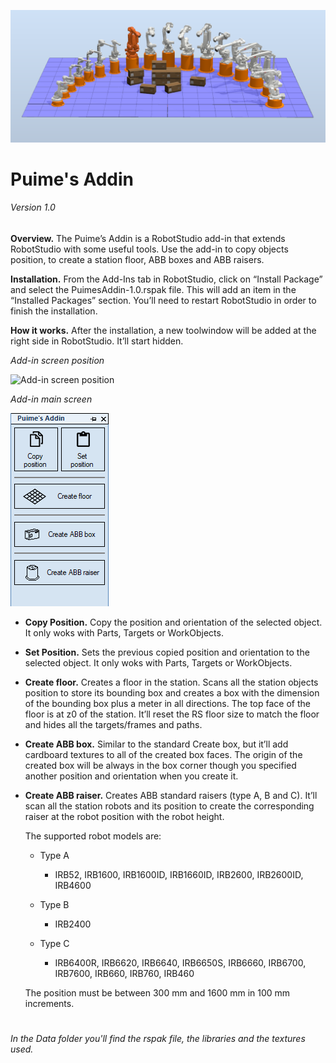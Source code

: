  ![Add-in](https://github.com/SergioPuimeABB/Puime-s_Addin/blob/master/Puime's_Addin/Screenshots/000.png)
# Puime's Addin
###### Version 1.0


**Overview.**
The Puime’s Addin is a RobotStudio add-in that extends RobotStudio with some useful tools. Use the add-in to copy objects position, to create a station floor, ABB boxes and ABB raisers.

**Installation.**
From the Add-Ins tab in RobotStudio, click on “Install Package” and select the PuimesAddin-1.0.rspak file. This will add an item in the “Installed Packages” section. You’ll need to restart RobotStudio in order to finish the installation.

**How it works.**
After the installation, a new toolwindow will be added at the right side in RobotStudio. It’ll start hidden.



*Add-in screen position*

![Add-in screen position](https://github.com/SergioPuimeABB/Puime-s_Addin/blob/master/Puime's_Addin/Screenshots/001.png)



*Add-in main screen*

![Add-in main screen](https://github.com/SergioPuimeABB/Puime-s_Addin/blob/master/Puime's_Addin/Screenshots/002.png)

* **Copy Position.** Copy the position and orientation of the selected object. It only woks with Parts, Targets or WorkObjects.

* **Set Position.** Sets the previous copied position and orientation to the selected object. It only woks with Parts, Targets or WorkObjects.

* **Create floor.** Creates a floor in the station. Scans all the station objects position to store its bounding box and creates a box with the dimension of the bounding box plus a meter in all directions. The top face of the floor is at z0 of the station. 
It’ll reset the RS floor size to match the floor and hides all the targets/frames and paths.

* **Create ABB box.** Similar to the standard Create box, but it’ll add cardboard textures to all of the created box faces. The origin of the created box will be always in the box corner though you specified another position and orientation when you create it. 

* **Create ABB raiser.** Creates ABB standard raisers (type A, B and C). It’ll scan all the station robots and its position to create the corresponding raiser at the robot position with the robot height.

	The supported robot models are:
	- Type A
	  - IRB52, IRB1600, IRB1600ID, IRB1660ID, IRB2600, IRB2600ID, IRB4600

	- Type B
	  - IRB2400

	- Type C
	  - IRB6400R, IRB6620, IRB6640, IRB6650S, IRB6660, IRB6700, IRB7600, IRB660, IRB760, IRB460

	The position must be between 300 mm and 1600 mm in 100 mm increments.
 
 # 
 
 
 
*In the Data folder you'll find the rspak file, the libraries and the textures used.*
